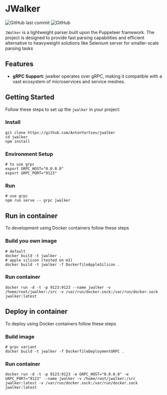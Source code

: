 # JWalker

![GitHub last commit](https://img.shields.io/github/last-commit/antonyartsev/jwalker)
![GitHub](https://img.shields.io/github/license/antonyartsev/jwalker)

`JWalker` is a lightweight parser built upon the Puppeteer framework. The project is designed to provide fast parsing capabilities and efficient alternative to heavyweight solutions like Selenium server for smaller-scale parsing tasks

## Features

- **gRPC Support:** jwalker operates over gRPC, making it compatible with a vast ecosystem of microservices and service meshes.

## Getting Started
Follow these steps to set up the `jwalker` in your project:

### Install

```shell
git clone https://github.com/AntonYartsev/jwalker
cd jwalker
npm install
```

### Environment Setup
```shell
# to use grpc
export GRPC_HOST="0.0.0.0"
export GRPC_PORT="9123"
```

### Run
```shell
# use grpc
npm run serve -- grpc jwalker
```

## Run in container
To development using Docker containers follow these steps

### Build you own image
```shell
# default
docker build -t jwalker .
# apple silicon (tested on m1)
docker build -t jwalker -f DockerfileAppleSilicon .
```

### Run container
```shell
docker run -d -t -p 9123:9123 --name jwalker -v /home/root/jwalker:/src -v /var/run/docker.sock:/var/run/docker.sock jwalker:latest
```

## Deploy in container
To deploy using Docker containers follow these steps

### Build image
```shell
# grpc variant
docker build -t jwalker -f DockerfileDeploymentGRPC .
```

### Run container
```shell
docker run -d -t -p 9123:9123 -e GRPC_HOST="0.0.0.0" -e GRPC_PORT="9123" --name jwalker -v /home/root/jwalker:/src jwalker:latest -v /var/run/docker.sock:/var/run/docker.sock jwalker:latest
```
